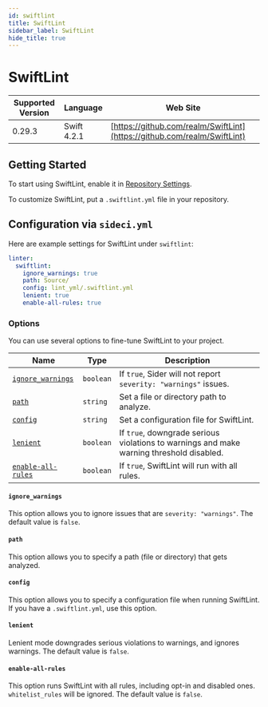 ```yaml
---
id: swiftlint
title: SwiftLint
sidebar_label: SwiftLint
hide_title: true
---
```


# SwiftLint

| Supported Version | Language | Web Site |
| ----------------- | -------- | -------- |
| 0.29.3 | Swift 4.2.1 | [https://github.com/realm/SwiftLint](https://github.com/realm/SwiftLint) |

## Getting Started

To start using SwiftLint, enable it in [Repository Settings](../../getting-started/repository-settings.md).

To customize SwiftLint, put a `.swiftlint.yml` file in your repository.

## Configuration via `sideci.yml`

Here are example settings for SwiftLint under `swiftlint`:

```yaml:sideci.yml
linter:
  swiftlint:
    ignore_warnings: true
    path: Source/
    config: lint_yml/.swiftlint.yml
    lenient: true
    enable-all-rules: true
```

### Options

You can use several options to fine-tune SwiftLint to your project.

| Name | Type | Description |
| ---- | ---- | ----------- |
| [`ignore_warnings`](#ignore_warnings) | `boolean` | If `true`, Sider will not report `severity: "warnings"` issues. |
| [`path`](#path) | `string` | Set a file or directory path to analyze. |
| [`config`](#config) | `string` | Set a configuration file for SwiftLint. |
| [`lenient`](#lenient) | `boolean` | If `true`, downgrade serious violations to warnings and make warning threshold disabled. |
| [`enable-all-rules`](#enable-all-rules) | `boolean` | If `true`, SwiftLint will run with all rules. |

#### `ignore_warnings`

This option allows you to ignore issues that are `severity: "warnings"`. The default value is `false`.

#### `path`

This option allows you to specify a path (file or directory) that gets analyzed.

#### `config`

This option allows you to specify a configuration file when running SwiftLint. If you have a `.swiftlint.yml`, use this option.

#### `lenient`

Lenient mode downgrades serious violations to warnings, and ignores warnings. The default value is `false`.

#### `enable-all-rules`

This option runs SwiftLint with all rules, including opt-in and disabled ones. `whitelist_rules` will be ignored. The default value is `false`.

